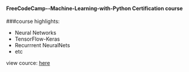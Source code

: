 #### FreeCodeCamp--Machine-Learning-with-Python Certification course

###course highlights:
* Neural Networks
* TensorFlow-Keras
* Recurrrent NeuralNets
* etc


view cource: [here](https://www.freecodecamp.org/learn/machine-learning-with-python/#machine-learning-with-python-projects)
